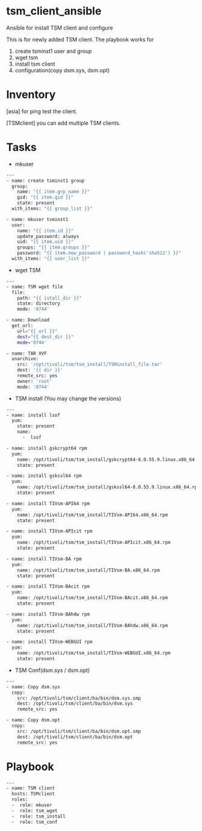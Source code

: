 # tsm_client_ansible
Ansible for install TSM client and configure

This is for newly added TSM client.
The playbook works for 
1. create tsminst1 user and group 
2. wget tsm 
3. install tsm client 
4. configuration(copy dsm.sys, dsm.opt)


# Inventory
[asia] for ping test the client.

[TSMclient] you can add multiple TSM clients.


# Tasks
* mkuser
```bash
---
- name: create tsminst1 group
  group:
    name: "{{ item.grp_name }}"
    gid: "{{ item.gid }}"
    state: present
  with_items: "{{ group_list }}"

- name: mkuser tsminst1
  user:
    name: "{{ item.id }}"
    update_password: always
    uid: "{{ item.uid }}"
    groups: "{{ item.groups }}"
    password: "{{ item.new_password | password_hash('sha512') }}"
  with_items: "{{ user_list }}"

```
* wget TSM
```bash
---
- name: TSM wget file
  file:
    path: "{{ istall_dir }}"
    state: directory
    mode: '0744'

- name: Download
  get_url: 
    url="{{ url }}" 
    dest="{{ dest_dir }}" 
    mode='0744' 

- name: TAR XVF
  unarchive:
    src: '/opt/tivoli/tsm/tsm_install/TSMinstall_file.tar'
    dest: '{{ dir }}'
    remote_src: yes
    owner: 'root'
    mode: '0744'
```

* TSM install (You may change the versions)
```bash
---
- name: install lsof
  yum:
    state: present
    name:
      -  lsof

- name: install gskcrypt64 rpm
  yum:
    name: /opt/tivoli/tsm/tsm_install/gskcrypt64-8.0.55.9.linux.x86_64.rpm
    state: present

- name: install gskssl64 rpm
  yum:
    name: /opt/tivoli/tsm/tsm_install/gskssl64-8.0.55.9.linux.x86_64.rpm
    state: present

- name: install TIVsm-API64 rpm
  yum:
    name: /opt/tivoli/tsm/tsm_install/TIVsm-API64.x86_64.rpm
    state: present

- name: install TIVsm-APIcit rpm
  yum:
    name: /opt/tivoli/tsm/tsm_install/TIVsm-APIcit.x86_64.rpm
    state: present

- name: install TIVsm-BA rpm
  yum:
    name: /opt/tivoli/tsm/tsm_install/TIVsm-BA.x86_64.rpm
    state: present

- name: install TIVsm-BAcit rpm
  yum:
    name: /opt/tivoli/tsm/tsm_install/TIVsm-BAcit.x86_64.rpm
    state: present

- name: install TIVsm-BAhdw rpm
  yum:
    name: /opt/tivoli/tsm/tsm_install/TIVsm-BAhdw.x86_64.rpm
    state: present

- name: install TIVsm-WEBGUI rpm
  yum:
    name: /opt/tivoli/tsm/tsm_install/TIVsm-WEBGUI.x86_64.rpm
    state: present
```

* TSM Conf(dsm.sys / dsm.opt)
```bash
---
- name: Copy dsm.sys
  copy:
    src: /opt/tivoli/tsm/client/ba/bin/dsm.sys.smp
    dest: /opt/tivoli/tsm/client/ba/bin/dsm.sys
    remote_src: yes

- name: Copy dsm.opt
  copy:
    src: /opt/tivoli/tsm/client/ba/bin/dsm.opt.smp
    dest: /opt/tivoli/tsm/client/ba/bin/dsm.opt
    remote_src: yes
```



# Playbook

```bash
---
- name: TSM client
  hosts: TSMclient
  roles:
  -  role: mkuser
  -  role: tsm_wget
  -  role: tsm_install
  -  role: tsm_conf

